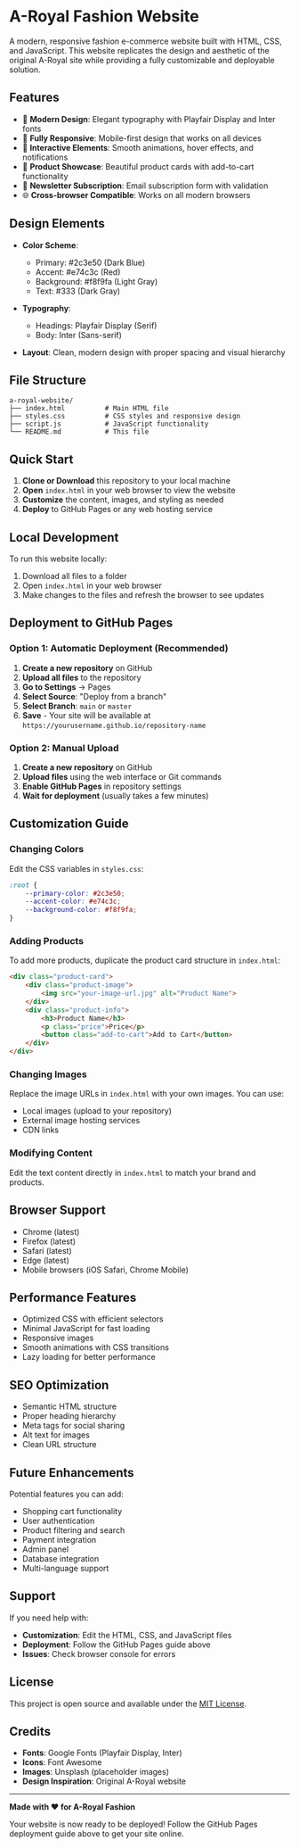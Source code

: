 # A-Royal Fashion Website

A modern, responsive fashion e-commerce website built with HTML, CSS, and JavaScript. This website replicates the design and aesthetic of the original A-Royal site while providing a fully customizable and deployable solution.

## Features

- 🎨 **Modern Design**: Elegant typography with Playfair Display and Inter fonts
- 📱 **Fully Responsive**: Mobile-first design that works on all devices
- 🚀 **Interactive Elements**: Smooth animations, hover effects, and notifications
- 🛒 **Product Showcase**: Beautiful product cards with add-to-cart functionality
- 📧 **Newsletter Subscription**: Email subscription form with validation
- 🌐 **Cross-browser Compatible**: Works on all modern browsers

## Design Elements

- **Color Scheme**: 
  - Primary: #2c3e50 (Dark Blue)
  - Accent: #e74c3c (Red)
  - Background: #f8f9fa (Light Gray)
  - Text: #333 (Dark Gray)

- **Typography**:
  - Headings: Playfair Display (Serif)
  - Body: Inter (Sans-serif)

- **Layout**: Clean, modern design with proper spacing and visual hierarchy

## File Structure

```
a-royal-website/
├── index.html          # Main HTML file
├── styles.css          # CSS styles and responsive design
├── script.js           # JavaScript functionality
└── README.md           # This file
```

## Quick Start

1. **Clone or Download** this repository to your local machine
2. **Open** `index.html` in your web browser to view the website
3. **Customize** the content, images, and styling as needed
4. **Deploy** to GitHub Pages or any web hosting service

## Local Development

To run this website locally:

1. Download all files to a folder
2. Open `index.html` in your web browser
3. Make changes to the files and refresh the browser to see updates

## Deployment to GitHub Pages

### Option 1: Automatic Deployment (Recommended)

1. **Create a new repository** on GitHub
2. **Upload all files** to the repository
3. **Go to Settings** → Pages
4. **Select Source**: "Deploy from a branch"
5. **Select Branch**: `main` or `master`
6. **Save** - Your site will be available at `https://yourusername.github.io/repository-name`

### Option 2: Manual Upload

1. **Create a new repository** on GitHub
2. **Upload files** using the web interface or Git commands
3. **Enable GitHub Pages** in repository settings
4. **Wait for deployment** (usually takes a few minutes)

## Customization Guide

### Changing Colors

Edit the CSS variables in `styles.css`:

```css
:root {
    --primary-color: #2c3e50;
    --accent-color: #e74c3c;
    --background-color: #f8f9fa;
}
```

### Adding Products

To add more products, duplicate the product card structure in `index.html`:

```html
<div class="product-card">
    <div class="product-image">
        <img src="your-image-url.jpg" alt="Product Name">
    </div>
    <div class="product-info">
        <h3>Product Name</h3>
        <p class="price">Price</p>
        <button class="add-to-cart">Add to Cart</button>
    </div>
</div>
```

### Changing Images

Replace the image URLs in `index.html` with your own images. You can use:
- Local images (upload to your repository)
- External image hosting services
- CDN links

### Modifying Content

Edit the text content directly in `index.html` to match your brand and products.

## Browser Support

- Chrome (latest)
- Firefox (latest)
- Safari (latest)
- Edge (latest)
- Mobile browsers (iOS Safari, Chrome Mobile)

## Performance Features

- Optimized CSS with efficient selectors
- Minimal JavaScript for fast loading
- Responsive images
- Smooth animations with CSS transitions
- Lazy loading for better performance

## SEO Optimization

- Semantic HTML structure
- Proper heading hierarchy
- Meta tags for social sharing
- Alt text for images
- Clean URL structure

## Future Enhancements

Potential features you can add:
- Shopping cart functionality
- User authentication
- Product filtering and search
- Payment integration
- Admin panel
- Database integration
- Multi-language support

## Support

If you need help with:
- **Customization**: Edit the HTML, CSS, and JavaScript files
- **Deployment**: Follow the GitHub Pages guide above
- **Issues**: Check browser console for errors

## License

This project is open source and available under the [MIT License](LICENSE).

## Credits

- **Fonts**: Google Fonts (Playfair Display, Inter)
- **Icons**: Font Awesome
- **Images**: Unsplash (placeholder images)
- **Design Inspiration**: Original A-Royal website

---

**Made with ❤️ for A-Royal Fashion**

Your website is now ready to be deployed! Follow the GitHub Pages deployment guide above to get your site online.
